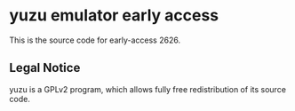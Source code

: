 yuzu emulator early access
=============

This is the source code for early-access 2626.

## Legal Notice

yuzu is a GPLv2 program, which allows fully free redistribution of its source code.